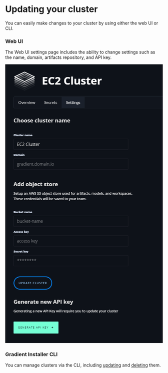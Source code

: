 # Updating your cluster

You can easily make changes to your cluster by using either the web UI or CLI.  

### Web UI

The Web UI settings page includes the ability to change settings such as the name, domain, artifacts repository, and API key.

![](../../.gitbook/assets/image%20%28106%29.png)

### Gradient Installer CLI

You can manage clusters via the CLI, including [updating](gradient-installer-cli.md#setting-up-or-upgrading-an-existing-cluster) and [deleting](gradient-installer-cli.md#uninstalling-a-cluster) them.  





